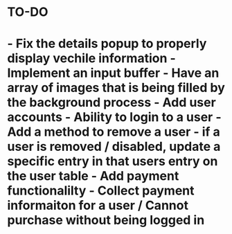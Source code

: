 <h1>TO-DO<h1>
    - Fix the details popup to properly display vechile information
    - Implement an input buffer
        - Have an array of images that is being filled by the background process
    - Add user accounts
        - Ability to login to a user
        - Add a method to remove a user
            - if a user is removed / disabled, update a specific entry in that users entry on the user table
    - Add payment functionalilty
        - Collect payment informaiton for a user / Cannot purchase without being logged in